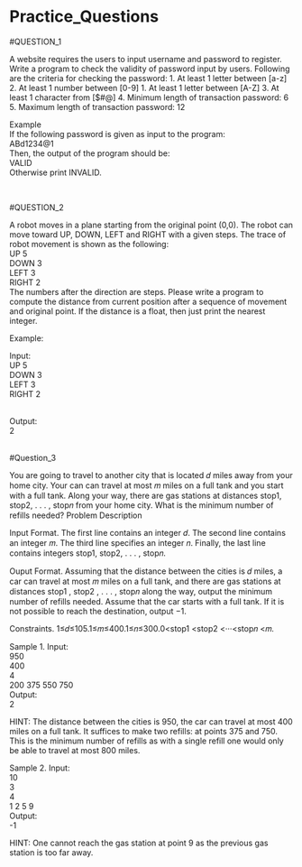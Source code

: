 # Practice_Questions
#QUESTION_1
<p>
  A website requires the users to input username and password to register. Write a program to check the validity of password input by users.
Following are the criteria for checking the password:
1. At least 1 letter between [a-z]
2. At least 1 number between [0-9]
1. At least 1 letter between [A-Z]
3. At least 1 character from [$#@]
4. Minimum length of transaction password: 6
5. Maximum length of transaction password: 12



Example
</br>If the following password is given as input to the program:
</br>ABd1234@1
</br>Then, the output of the program should be:
</br>VALID
</br>Otherwise print INVALID.
</p>


</br>

#QUESTION_2

<p>
  A robot moves in a plane starting from the original point (0,0). The robot can move toward UP, DOWN, LEFT and RIGHT with a given steps. The trace of robot movement is shown as the following:
</br>UP 5
</br>DOWN 3
</br>LEFT 3
</br>RIGHT 2
</br>The numbers after the direction are steps. Please write a program to compute the distance from current position after a sequence of movement and original point. If the distance is a float, then just print the nearest integer.


Example:

Input:
</br>UP 5
</br>DOWN 3
</br>LEFT 3
</br>RIGHT 2

</br>Output:
</br>2
  </p>
  </br>
  #Question_3
  
  <p>
  You are going to travel to another city that is located 𝑑 miles away from your home city. Your can can travel at most 𝑚 miles on a full tank and you start with a full tank. Along your way, there are gas stations at distances stop1, stop2, . . . , stop𝑛 from your home city. What is the minimum number of refills needed?
Problem Description

Input Format. The first line contains an integer 𝑑. The second line contains an integer 𝑚. The third line specifies an integer 𝑛. Finally, the last line contains integers stop1, stop2, . . . , stop𝑛.

Ouput Format. Assuming that the distance between the cities is 𝑑 miles, a car can travel at most 𝑚 miles on a full tank, and there are gas stations at distances stop1 , stop2 , . . . , stop𝑛 along the way, output the minimum number of refills needed. Assume that the car starts with a full tank. If it is not possible to reach the destination, output −1.

Constraints. 1≤𝑑≤105.1≤𝑚≤400.1≤𝑛≤300.0<stop1 <stop2 <···<stop𝑛 <𝑚.


Sample 1.
Input:
</br>950
</br>400
</br>4
</br>200 375 550 750
</br>Output:
</br>2

HINT:
The distance between the cities is 950, the car can travel at most 400 miles on a full tank. It suffices to make two refills: at points 375 and 750. This is the minimum number of refills as with a single refill one would only be able to travel at most 800 miles.




Sample 2.
Input:
</br>10
</br>3
</br>4
</br>1 2 5 9
</br>Output:
</br>-1


HINT:
One cannot reach the gas station at point 9 as the previous gas station is too far away.
</p>
  
  
  
  
  
  
  
  
  
  
  
